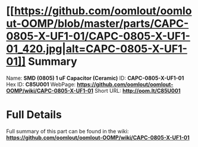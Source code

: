 
[[https://github.com/oomlout/oomlout-OOMP/blob/master/parts/CAPC-0805-X-UF1-01/CAPC-0805-X-UF1-01_420.jpg|alt=CAPC-0805-X-UF1-01]] 
Summary
=================

Name: __SMD (0805) 1 uF Capacitor (Ceramic)__
ID: __CAPC-0805-X-UF1-01__
Hex ID: __C85U001__
WebPage: __https://github.com/oomlout/oomlout-OOMP/wiki/CAPC-0805-X-UF1-01__
Short URL: __http://oom.lt/C85U001__

Full Details
==========================
Full summary of this part can be found in the wiki:   
__https://github.com/oomlout/oomlout-OOMP/wiki/CAPC-0805-X-UF1-01__   

